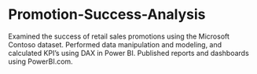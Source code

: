 # Promotion-Success-Analysis
Examined the success of retail sales promotions using the Microsoft Contoso dataset. 
Performed data manipulation and modeling, and calculated KPI’s using DAX in Power BI. 
Published reports and dashboards using PowerBI.com.

